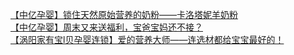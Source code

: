   
[【中亿孕婴】锁住天然原始营养的奶粉——卡洛塔妮羊奶粉](http://www.dianyue.me/archives/745/f1tzrt423u6j2f8p/)  
[【中亿孕婴】周末又来送福利，宝爸宝妈还不接？](http://www.dianyue.me/archives/745/iqy7ca0jvaiuynvd/)  
[【涡阳家有宝l贝孕婴连锁】爱的营养大师——连选材都给宝宝最好的！](http://www.dianyue.me/archives/473/vi787h1d9axkec2z/)